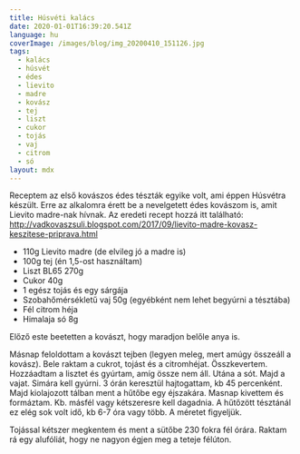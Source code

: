 ```yaml
---
title: Húsvéti kalács
date: 2020-01-01T16:39:20.541Z
language: hu
coverImage: /images/blog/img_20200410_151126.jpg
tags:
  - kalács
  - húsvét
  - édes
  - lievito
  - madre
  - kovász
  - tej
  - liszt
  - cukor
  - tojás
  - vaj
  - citrom
  - só
layout: mdx
---
```

Receptem az első kovászos édes tészták egyike volt, ami éppen Húsvétra készült. Erre az alkalomra érett be a nevelgetett édes kovászom is, amit Lievito madre-nak hívnak.
Az eredeti recept hozzá itt található: <http://vadkovaszsuli.blogspot.com/2017/09/lievito-madre-kovasz-keszitese-priprava.html>

* 110g Lievito madre (de elvileg jó a madre is)
* 100g tej (én 1,5-ost használtam)
* Liszt BL65 270g
* Cukor 40g
* 1 egész tojás és egy sárgája
* Szobahőmérsékletű vaj 50g (egyébként nem lehet begyúrni a tésztába) 
* Fél citrom héja
* Himalaja só 8g

Előző este beetetten a kovászt, hogy maradjon belőle anya is.

Másnap feloldottam a kovászt tejben (legyen meleg, mert amúgy összeáll a kovász). Bele raktam a cukrot, tojást és a citromhéjat. Összkevertem. Hozzáadtam a lisztet és gyúrtam, amíg össze nem áll. Utána a sót. Majd a vajat. Simára kell gyúrni. 3 órán keresztül hajtogattam, kb 45 percenként. Majd kiolajozott tálban ment a hűtőbe egy éjszakára. Masnap kivettem és formáztam. Kb. másfél vagy kétszeresre kell dagadnia. A hűtőzött tésztánál ez elég sok volt idő, kb 6-7 óra vagy több. A méretet figyeljük.

Tojással kétszer megkentem és ment a sütőbe 230 fokra fél órára. Raktam rá egy alufóliát, hogy ne nagyon égjen meg a teteje félúton.